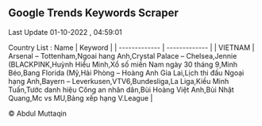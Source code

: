 

## Google Trends Keywords Scraper 
 
Last Update 01-10-2022 , 04:59:01

Country List :
 Name  | Keyword |
| ------------- | ------------- |
| VIETNAM | Arsenal – Tottenham,Ngoai hang Anh,Crystal Palace – Chelsea,Jennie (BLACKPINK,Huỳnh Hiểu Minh,Xổ số miền Nam ngày 30 tháng 9,Minh Béo,Bang Florida (Mỹ,Hải Phòng – Hoàng Anh Gia Lai,Lịch thi đấu Ngoại hạng Anh,Bayern – Leverkusen,VTV6,Bundesliga,La Liga,Kiều Minh Tuấn,Tước danh hiệu Công an nhân dân,Bùi Hoàng Việt Anh,Bùi Nhật Quang,Mc vs MU,Bảng xếp hạng V.League |



© Abdul Muttaqin 
